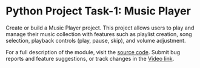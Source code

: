 # Python Project Task-1: Music Player 
Create or build a Music Player project. This project allows users to play and manage their music
collection with features such as playlist creation, song selection, playback controls (play, pause,
skip), and volume adjustment.

For a full description of the module, visit the
[source code](https://www.drupal.org/project/admin_menu).
Submit bug reports and feature suggestions, or track changes in the
[Video link](https://www.drupal.org/project/issues/admin_menu).
